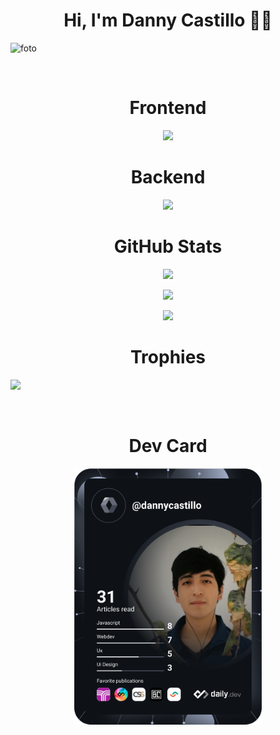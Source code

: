 <h1 align="center">Hi, I'm Danny Castillo 🧑‍💻</h1>

![foto](https://github.com/dannycastilloo/dannycastilloo/assets/76531494/a43bfc7a-a836-4508-a138-8105ee0f4ffd)

<br>

<h1 align="center">Frontend</h1>

<p align="center">
  <a href="https://skillicons.dev">
    <img src="https://skillicons.dev/icons?i=html,css,js,ts,react,vue,vite,figma,sass" />
  </a>
</p>

<h1 align="center">Backend</h1>

<p align="center">
  <a href="https://skillicons.dev">
    <img src="https://skillicons.dev/icons?i=java,spring,php,laravel,nodejs,express,mysql,firebase,dotnet" />
  </a>
</p>

<h1 align="center">GitHub Stats</h1>
<div align="center">
  
  ![](https://github-readme-stats.vercel.app/api?username=dannycastilloo&theme=radical&hide_border=false&include_all_commits=true&count_private=true)<br/>
  
  ![](https://github-readme-streak-stats.herokuapp.com/?user=dannycastilloo&theme=radical&hide_border=false)<br/>
  
  ![](https://github-readme-stats.vercel.app/api/top-langs/?username=dannycastilloo&theme=radical&hide_border=false&include_all_commits=true&count_private=true&layout=compact)

</div>

<h1 align="center">Trophies</h1>

![](https://github-profile-trophy.vercel.app/?username=dannycastilloo&theme=radical&no-frame=true&no-bg=false&margin-w=4)

<br>

<h1 align="center">Dev Card</h1>
<p align="center"> 
<a href="https://app.daily.dev/dannycastillo"><img src="https://github.com/dannycastilloo/dannycastilloo/blob/main/devcard.svg" width="300" alt="Danny Castillo's Dev Card"/></a>
</p>
